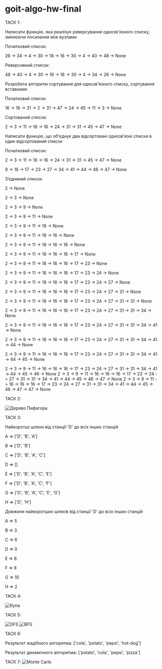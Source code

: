# goit-algo-hw-final

ТАСК 1:

Hаписати функцію, яка реалізує реверсування однозв'язного списку, змінюючи посилання між вузлами

Початковий список:

26 -> 34 -> 4 -> 30 -> 18 -> 16 -> 30 -> 4 -> 40 -> 48 -> None

Реверсивний список:

48 -> 40 -> 4 -> 30 -> 16 -> 18 -> 30 -> 4 -> 34 -> 26 -> None


Розробити алгоритм сортування для однозв'язного списку, сортування вставками

Початковий список:

16 -> 16 -> 31 -> 2 -> 31 -> 47 -> 24 -> 45 -> 11 -> 3 -> None

Сортований список:

2 -> 3 -> 11 -> 16 -> 16 -> 24 -> 31 -> 31 -> 45 -> 47 -> None


Написати функцію, що об'єднує два відсортовані однозв'язні списки в один відсортований список

Початковий список:

2 -> 3 -> 11 -> 16 -> 16 -> 24 -> 31 -> 31 -> 45 -> 47 -> None

9 -> 16 -> 17 -> 23 -> 27 -> 34 -> 41 -> 44 -> 46 -> 47 -> None

Зʼєднаний список:

2 -> None

2 -> 3 -> None

2 -> 3 -> 9 -> None

2 -> 3 -> 9 -> 11 -> None

2 -> 3 -> 9 -> 11 -> 16 -> None

2 -> 3 -> 9 -> 11 -> 16 -> 16 -> None

2 -> 3 -> 9 -> 11 -> 16 -> 16 -> 16 -> None

2 -> 3 -> 9 -> 11 -> 16 -> 16 -> 16 -> 17 -> None

2 -> 3 -> 9 -> 11 -> 16 -> 16 -> 16 -> 17 -> 23 -> None

2 -> 3 -> 9 -> 11 -> 16 -> 16 -> 16 -> 17 -> 23 -> 24 -> None

2 -> 3 -> 9 -> 11 -> 16 -> 16 -> 16 -> 17 -> 23 -> 24 -> 27 -> None

2 -> 3 -> 9 -> 11 -> 16 -> 16 -> 16 -> 17 -> 23 -> 24 -> 27 -> 31 -> None

2 -> 3 -> 9 -> 11 -> 16 -> 16 -> 16 -> 17 -> 23 -> 24 -> 27 -> 31 -> 31 -> None

2 -> 3 -> 9 -> 11 -> 16 -> 16 -> 16 -> 17 -> 23 -> 24 -> 27 -> 31 -> 31 -> 34 -> None

2 -> 3 -> 9 -> 11 -> 16 -> 16 -> 16 -> 17 -> 23 -> 24 -> 27 -> 31 -> 31 -> 34 -> 41 -> None

2 -> 3 -> 9 -> 11 -> 16 -> 16 -> 16 -> 17 -> 23 -> 24 -> 27 -> 31 -> 31 -> 34 -> 41 -> 44 -> None

2 -> 3 -> 9 -> 11 -> 16 -> 16 -> 16 -> 17 -> 23 -> 24 -> 27 -> 31 -> 31 -> 34 -> 41 -> 44 -> 45 -> None

2 -> 3 -> 9 -> 11 -> 16 -> 16 -> 16 -> 17 -> 23 -> 24 -> 27 -> 31 -> 31 -> 34 -> 41 -> 44 -> 45 -> 46 -> None
2 -> 3 -> 9 -> 11 -> 16 -> 16 -> 16 -> 17 -> 23 -> 24 -> 27 -> 31 -> 31 -> 34 -> 41 -> 44 -> 45 -> 46 -> 47 -> None
2 -> 3 -> 9 -> 11 -> 16 -> 16 -> 16 -> 17 -> 23 -> 24 -> 27 -> 31 -> 31 -> 34 -> 41 -> 44 -> 45 -> 46 -> 47 -> 47 -> None

ТАСК 2:

![Дерево Пифагора](image.png)


ТАСК 3:

Hайкоротші шляхи від станції 'D' до всіх інших станцій

A => ['D', 'B', 'A'] 

B => ['D', 'B'] 

C => ['D', 'B', 'A', 'C'] 

D => [] 

E => ['D', 'B', 'A', 'C', 'E'] 

F => ['D', 'B', 'A', 'C', 'F'] 

G => ['D', 'B', 'A', 'C', 'E', 'G'] 

H => ['D', 'H'] 



Довжини найкоротших шляхів від станції 'D' до всіх інших станцій

A => 5

B => 3

C => 6

D => 0

E => 8

F => 8

G => 10

H => 2


ТАСК 4:


![Купа](./task4/task4.png)


ТАСК 5:

![DFS](./task5/DFS.png)
![BFS](./task5/BFS.png)


ТАСК 6:

Результат жадібного алгоритма: ['cola', 'potato', 'pepsi', 'hot-dog']

Результат динамічного алгоритма: ['potato', 'cola', 'pepsi', 'pizza']


ТАСК 7:
![Monte Carlo](./task7/Monte%20Carlo.png)